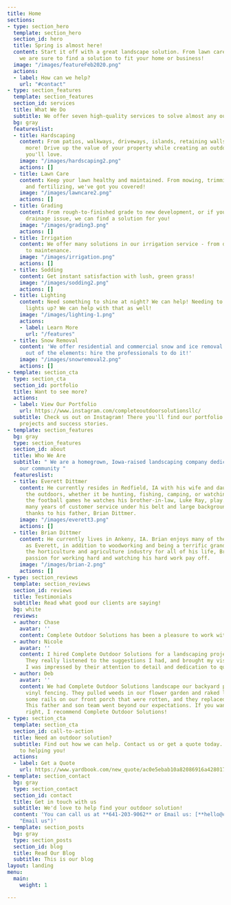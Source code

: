 ```yaml
---
title: Home
sections:
- type: section_hero
  template: section_hero
  section_id: hero
  title: Spring is almost here!
  content: Start it off with a great landscape solution. From lawn care to hardscaping,
    we are sure to find a solution to fit your home or business!
  image: "/images/featureFeb2020.png"
  actions:
  - label: How can we help?
    url: "#contact"
- type: section_features
  template: section_features
  section_id: services
  title: What We Do
  subtitle: We offer seven high-quality services to solve almost any outdoor need
  bg: gray
  featureslist:
  - title: Hardscaping
    content: From patios, walkways, driveways, islands, retaining walls, and much
      more! Drive up the value of your property while creating an outdoor space that
      you'll love.
    image: "/images/hardscaping2.png"
    actions: []
  - title: Lawn Care
    content: Keep your lawn healthy and maintained. From mowing, trimming, aerating,
      and fertilizing, we've got you covered!
    image: "/images/lawncare2.png"
    actions: []
  - title: Grading
    content: From rough-to-finished grade to new development, or if you have a preexisting
      drainage issue, we can find a solution for you!
    image: "/images/grading3.png"
    actions: []
  - title: Irrigation
    content: We offer many solutions in our irrigation service - from design and install
      to maintenance.
    image: "/images/irrigation.png"
    actions: []
  - title: Sodding
    content: Get instant satisfaction with lush, green grass!
    image: "/images/sodding2.png"
    actions: []
  - title: Lighting
    content: Need something to shine at night? We can help! Needing to get your holiday
      lights up? We can help with that as well!
    image: "/images/lighting-1.png"
    actions:
    - label: Learn More
      url: "/features"
  - title: Snow Removal
    content: 'We offer residential and commercial snow and ice removal. Keep yourself
      out of the elements: hire the professionals to do it!'
    image: "/images/snowremoval2.png"
    actions: []
- template: section_cta
  type: section_cta
  section_id: portfolio
  title: Want to see more?
  actions:
  - label: View Our Portfolio
    url: https://www.instagram.com/completeoutdoorsolutionsllc/
  subtitle: Check us out on Instagram! There you'll find our portfolio with our latest
    projects and success stories.
- template: section_features
  bg: gray
  type: section_features
  section_id: about
  title: Who We Are
  subtitle: " We are a homegrown, Iowa-raised landscaping company dedicated to serving
    our community "
  featureslist:
  - title: Everett Dittmer
    content: He currently resides in Redfield, IA with his wife and daughter. He enjoys
      the outdoors, whether it be hunting, fishing, camping, or watching sports. Particularly
      the football games he watches his brother-in-law, Luke Ray, play. Everett has
      many years of customer service under his belt and large background in horticulture,
      thanks to his father, Brian Dittmer.
    image: "/images/everett3.png"
    actions: []
  - title: Brian Dittmer
    content: He currently lives in Ankeny, IA. Brian enjoys many of the same hobbies
      as Everett, in addition to woodworking and being a terrific grandpa. Being in
      the horticulture and agriculture industry for all of his life, Brian has a huge
      passion for working hard and watching his hard work pay off.
    image: "/images/brian-2.png"
    actions: []
- type: section_reviews
  template: section_reviews
  section_id: reviews
  title: Testimonials
  subtitle: Read what good our clients are saying!
  bg: white
  reviews:
  - author: Chase
    avatar: ''
    content: Complete Outdoor Solutions has been a pleasure to work with!
  - author: Nicole
    avatar: ''
    content: I hired Complete Outdoor Solutions for a landscaping project last fall.
      They really listened to the suggestions I had, and brought my vision to life.
      I was impressed by their attention to detail and dedication to quality work.
  - author: Deb
    avatar: ''
    content: We had Complete Outdoor Solutions landscape our backyard plus put up
      vinyl fencing. They pulled weeds in our flower garden and raked leaves. We had
      some rails on our front porch that were rotten, and they replaced those too.
      This father and son team went beyond our expectations. If you want a job done
      right, I recommend Complete Outdoor Solutions!
- type: section_cta
  template: section_cta
  section_id: call-to-action
  title: Need an outdoor solution?
  subtitle: Find out how we can help. Contact us or get a quote today. We look forward
    to helping you!
  actions:
  - label: Get a Quote
    url: https://www.yardbook.com/new_quote/ac0e5ebab10a82086916a428017105da78dda1e8
- template: section_contact
  bg: gray
  type: section_contact
  section_id: contact
  title: Get in touch with us
  subtitle: We'd love to help find your outdoor solution!
  content: 'You can call us at **641-203-9062** or Email us: [**hello@completeoutdoor.solutions**](mailto:hello@completeoutdoor.solutions
    "Email us")'
- template: section_posts
  bg: gray
  type: section_posts
  section_id: blog
  title: Read Our Blog
  subtitle: This is our blog
layout: landing
menu:
  main:
    weight: 1

---
```

